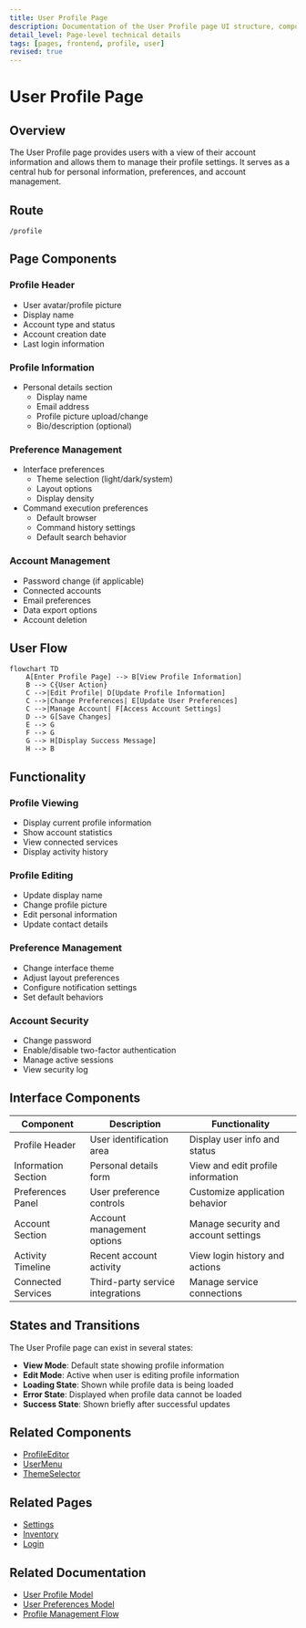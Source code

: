 ```yaml
---
title: User Profile Page
description: Documentation of the User Profile page UI structure, components, and functionality
detail_level: Page-level technical details
tags: [pages, frontend, profile, user]
revised: true
---
```


# User Profile Page

## Overview

The User Profile page provides users with a view of their account information and allows them to manage their profile settings. It serves as a central hub for personal information, preferences, and account management.

## Route

```text
/profile
```

## Page Components

### Profile Header

- User avatar/profile picture
- Display name
- Account type and status
- Account creation date
- Last login information

### Profile Information

- Personal details section
  - Display name
  - Email address
  - Profile picture upload/change
  - Bio/description (optional)

### Preference Management

- Interface preferences
  - Theme selection (light/dark/system)
  - Layout options
  - Display density
- Command execution preferences
  - Default browser
  - Command history settings
  - Default search behavior

### Account Management

- Password change (if applicable)
- Connected accounts
- Email preferences
- Data export options
- Account deletion

## User Flow

```mermaid
flowchart TD
    A[Enter Profile Page] --> B[View Profile Information]
    B --> C{User Action}
    C -->|Edit Profile| D[Update Profile Information]
    C -->|Change Preferences| E[Update User Preferences]
    C -->|Manage Account| F[Access Account Settings]
    D --> G[Save Changes]
    E --> G
    F --> G
    G --> H[Display Success Message]
    H --> B
```

## Functionality

### Profile Viewing

- Display current profile information
- Show account statistics
- View connected services
- Display activity history

### Profile Editing

- Update display name
- Change profile picture
- Edit personal information
- Update contact details

### Preference Management

- Change interface theme
- Adjust layout preferences
- Configure notification settings
- Set default behaviors

### Account Security

- Change password
- Enable/disable two-factor authentication
- Manage active sessions
- View security log

## Interface Components

| Component           | Description                      | Functionality                        |
| ------------------- | -------------------------------- | ------------------------------------ |
| Profile Header      | User identification area         | Display user info and status         |
| Information Section | Personal details form            | View and edit profile information    |
| Preferences Panel   | User preference controls         | Customize application behavior       |
| Account Section     | Account management options       | Manage security and account settings |
| Activity Timeline   | Recent account activity          | View login history and actions       |
| Connected Services  | Third-party service integrations | Manage service connections           |

## States and Transitions

The User Profile page can exist in several states:

- **View Mode**: Default state showing profile information
- **Edit Mode**: Active when user is editing profile information
- **Loading State**: Shown while profile data is being loaded
- **Error State**: Displayed when profile data cannot be loaded
- **Success State**: Shown briefly after successful updates

## Related Components

- [ProfileEditor](../components/ProfileEditor.md)
- [UserMenu](../components/UserMenu.md)
- [ThemeSelector](../components/ThemeSelector.md)

## Related Pages

- [Settings](settings.md)
- [Inventory](inventory.md)
- [Login](login.md)

## Related Documentation

- [User Profile Model](../models/user-profile.md)
- [User Preferences Model](../models/user-preferences.md)
- [Profile Management Flow](../flows/profile-management.md)
